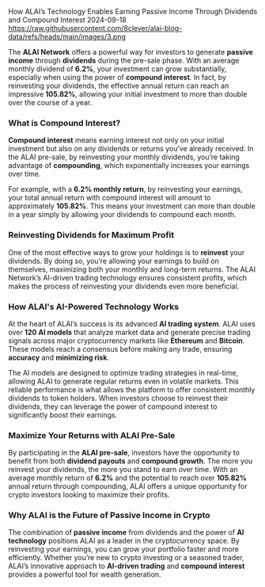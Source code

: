 How ALAI’s Technology Enables Earning Passive Income Through Dividends and Compound Interest
2024-09-18
https://raw.githubusercontent.com/8clever/alai-blog-data/refs/heads/main/images/3.png

The **ALAI Network** offers a powerful way for investors to generate **passive income** through **dividends** during the pre-sale phase. With an average monthly dividend of **6.2%**, your investment can grow substantially, especially when using the power of **compound interest**. In fact, by reinvesting your dividends, the effective annual return can reach an impressive **105.82%**, allowing your initial investment to more than double over the course of a year.

### What is Compound Interest?

**Compound interest** means earning interest not only on your initial investment but also on any dividends or returns you’ve already received. In the ALAI pre-sale, by reinvesting your monthly dividends, you’re taking advantage of **compounding**, which exponentially increases your earnings over time.

For example, with a **6.2% monthly return**, by reinvesting your earnings, your total annual return with compound interest will amount to approximately **105.82%**. This means your investment can more than double in a year simply by allowing your dividends to compound each month.

### Reinvesting Dividends for Maximum Profit

One of the most effective ways to grow your holdings is to **reinvest** your dividends. By doing so, you’re allowing your earnings to build on themselves, maximizing both your monthly and long-term returns. The ALAI Network’s AI-driven trading technology ensures consistent profits, which makes the process of reinvesting your dividends even more beneficial.

### How ALAI's AI-Powered Technology Works

At the heart of ALAI’s success is its advanced **AI trading system**. ALAI uses over **120 AI models** that analyze market data and generate precise trading signals across major cryptocurrency markets like **Ethereum** and **Bitcoin**. These models reach a consensus before making any trade, ensuring **accuracy** and **minimizing risk**.

The AI models are designed to optimize trading strategies in real-time, allowing ALAI to generate regular returns even in volatile markets. This reliable performance is what allows the platform to offer consistent monthly dividends to token holders. When investors choose to reinvest their dividends, they can leverage the power of compound interest to significantly boost their earnings.

### Maximize Your Returns with ALAI Pre-Sale

By participating in the **ALAI pre-sale**, investors have the opportunity to benefit from both **dividend payouts** and **compound growth**. The more you reinvest your dividends, the more you stand to earn over time. With an average monthly return of **6.2%** and the potential to reach over **105.82%** annual return through compounding, ALAI offers a unique opportunity for crypto investors looking to maximize their profits.

### Why ALAI is the Future of Passive Income in Crypto

The combination of **passive income** from dividends and the power of **AI technology** positions ALAI as a leader in the cryptocurrency space. By reinvesting your earnings, you can grow your portfolio faster and more efficiently. Whether you’re new to crypto investing or a seasoned trader, ALAI’s innovative approach to **AI-driven trading** and **compound interest** provides a powerful tool for wealth generation.
